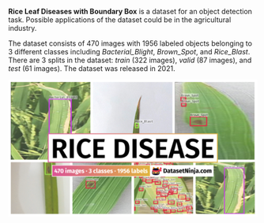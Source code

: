 **Rice Leaf Diseases with Boundary Box** is a dataset for an object detection task. Possible applications of the dataset could be in the agricultural industry. 

The dataset consists of 470 images with 1956 labeled objects belonging to 3 different classes including *Bacterial_Blight*, *Brown_Spot*, and *Rice_Blast*. There are 3 splits in the dataset: *train* (322 images), *valid* (87 images), and *test* (61 images). The dataset was released in 2021.

<img src="https://github.com/dataset-ninja/rice-disease/raw/main/visualizations/poster.png">
